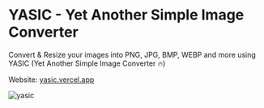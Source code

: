 # YASIC - Yet Another Simple Image Converter
Convert & Resize your images into PNG, JPG, BMP, WEBP and more using YASIC (Yet Another Simple Image Converter 🔥)

Website: [yasic.vercel.app](yasic.vercel.app)

![yasic](https://user-images.githubusercontent.com/81325730/198853279-7f2457a3-861c-4cbb-a70f-da981f3641a2.png)
